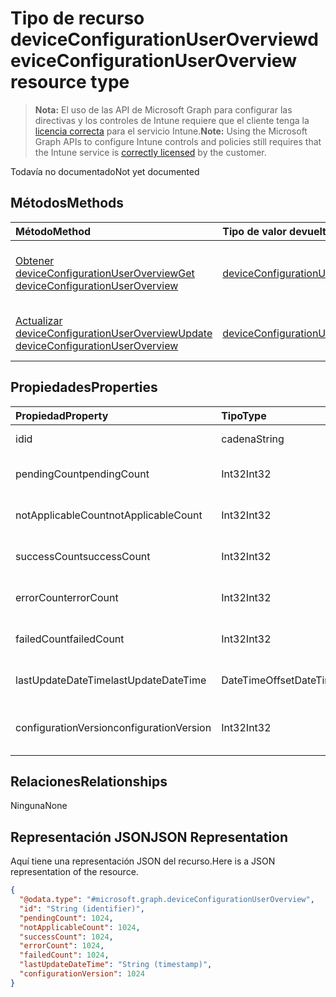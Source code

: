 # <a name="deviceconfigurationuseroverview-resource-type"></a><span data-ttu-id="3e52d-101">Tipo de recurso deviceConfigurationUserOverview</span><span class="sxs-lookup"><span data-stu-id="3e52d-101">deviceConfigurationUserOverview resource type</span></span>

> <span data-ttu-id="3e52d-102">**Nota:** El uso de las API de Microsoft Graph para configurar las directivas y los controles de Intune requiere que el cliente tenga la [licencia correcta](https://go.microsoft.com/fwlink/?linkid=839381) para el servicio Intune.</span><span class="sxs-lookup"><span data-stu-id="3e52d-102">**Note:** Using the Microsoft Graph APIs to configure Intune controls and policies still requires that the Intune service is [correctly licensed](https://go.microsoft.com/fwlink/?linkid=839381) by the customer.</span></span>

<span data-ttu-id="3e52d-103">Todavía no documentado</span><span class="sxs-lookup"><span data-stu-id="3e52d-103">Not yet documented</span></span>
## <a name="methods"></a><span data-ttu-id="3e52d-104">Métodos</span><span class="sxs-lookup"><span data-stu-id="3e52d-104">Methods</span></span>
|<span data-ttu-id="3e52d-105">Método</span><span class="sxs-lookup"><span data-stu-id="3e52d-105">Method</span></span>|<span data-ttu-id="3e52d-106">Tipo de valor devuelto</span><span class="sxs-lookup"><span data-stu-id="3e52d-106">Return Type</span></span>|<span data-ttu-id="3e52d-107">Descripción</span><span class="sxs-lookup"><span data-stu-id="3e52d-107">Description</span></span>|
|:---|:---|:---|
|[<span data-ttu-id="3e52d-108">Obtener deviceConfigurationUserOverview</span><span class="sxs-lookup"><span data-stu-id="3e52d-108">Get deviceConfigurationUserOverview</span></span>](../api/intune_deviceconfig_deviceconfigurationuseroverview_get.md)|[<span data-ttu-id="3e52d-109">deviceConfigurationUserOverview</span><span class="sxs-lookup"><span data-stu-id="3e52d-109">deviceConfigurationUserOverview</span></span>](../resources/intune_deviceconfig_deviceconfigurationuseroverview.md)|<span data-ttu-id="3e52d-110">Lea las propiedades y las relaciones del objeto [deviceConfigurationUserOverview](../resources/intune_deviceconfig_deviceconfigurationuseroverview.md).</span><span class="sxs-lookup"><span data-stu-id="3e52d-110">Read properties and relationships of the [deviceConfigurationUserOverview](../resources/intune_deviceconfig_deviceconfigurationuseroverview.md) object.</span></span>|
|[<span data-ttu-id="3e52d-111">Actualizar deviceConfigurationUserOverview</span><span class="sxs-lookup"><span data-stu-id="3e52d-111">Update deviceConfigurationUserOverview</span></span>](../api/intune_deviceconfig_deviceconfigurationuseroverview_update.md)|[<span data-ttu-id="3e52d-112">deviceConfigurationUserOverview</span><span class="sxs-lookup"><span data-stu-id="3e52d-112">deviceConfigurationUserOverview</span></span>](../resources/intune_deviceconfig_deviceconfigurationuseroverview.md)|<span data-ttu-id="3e52d-113">Actualice las propiedades de un objeto [deviceConfigurationUserOverview](../resources/intune_deviceconfig_deviceconfigurationuseroverview.md).</span><span class="sxs-lookup"><span data-stu-id="3e52d-113">Update the properties of a [deviceConfigurationUserOverview](../resources/intune_deviceconfig_deviceconfigurationuseroverview.md) object.</span></span>|

## <a name="properties"></a><span data-ttu-id="3e52d-114">Propiedades</span><span class="sxs-lookup"><span data-stu-id="3e52d-114">Properties</span></span>
|<span data-ttu-id="3e52d-115">Propiedad</span><span class="sxs-lookup"><span data-stu-id="3e52d-115">Property</span></span>|<span data-ttu-id="3e52d-116">Tipo</span><span class="sxs-lookup"><span data-stu-id="3e52d-116">Type</span></span>|<span data-ttu-id="3e52d-117">Descripción</span><span class="sxs-lookup"><span data-stu-id="3e52d-117">Description</span></span>|
|:---|:---|:---|
|<span data-ttu-id="3e52d-118">id</span><span class="sxs-lookup"><span data-stu-id="3e52d-118">id</span></span>|<span data-ttu-id="3e52d-119">cadena</span><span class="sxs-lookup"><span data-stu-id="3e52d-119">String</span></span>|<span data-ttu-id="3e52d-120">Clave de la entidad.</span><span class="sxs-lookup"><span data-stu-id="3e52d-120">Key of the entity.</span></span>|
|<span data-ttu-id="3e52d-121">pendingCount</span><span class="sxs-lookup"><span data-stu-id="3e52d-121">pendingCount</span></span>|<span data-ttu-id="3e52d-122">Int32</span><span class="sxs-lookup"><span data-stu-id="3e52d-122">Int32</span></span>|<span data-ttu-id="3e52d-123">Número de usuarios pendientes</span><span class="sxs-lookup"><span data-stu-id="3e52d-123">Number of pending Users</span></span>|
|<span data-ttu-id="3e52d-124">notApplicableCount</span><span class="sxs-lookup"><span data-stu-id="3e52d-124">notApplicableCount</span></span>|<span data-ttu-id="3e52d-125">Int32</span><span class="sxs-lookup"><span data-stu-id="3e52d-125">Int32</span></span>|<span data-ttu-id="3e52d-126">Número de usuarios no es aplicable.</span><span class="sxs-lookup"><span data-stu-id="3e52d-126">Number of not applicable users</span></span>|
|<span data-ttu-id="3e52d-127">successCount</span><span class="sxs-lookup"><span data-stu-id="3e52d-127">successCount</span></span>|<span data-ttu-id="3e52d-128">Int32</span><span class="sxs-lookup"><span data-stu-id="3e52d-128">Int32</span></span>|<span data-ttu-id="3e52d-129">Número de usuarios correctos</span><span class="sxs-lookup"><span data-stu-id="3e52d-129">Number of succeeded Users</span></span>|
|<span data-ttu-id="3e52d-130">errorCount</span><span class="sxs-lookup"><span data-stu-id="3e52d-130">errorCount</span></span>|<span data-ttu-id="3e52d-131">Int32</span><span class="sxs-lookup"><span data-stu-id="3e52d-131">Int32</span></span>|<span data-ttu-id="3e52d-132">Número de usuarios con error</span><span class="sxs-lookup"><span data-stu-id="3e52d-132">Number of error Users</span></span>|
|<span data-ttu-id="3e52d-133">failedCount</span><span class="sxs-lookup"><span data-stu-id="3e52d-133">failedCount</span></span>|<span data-ttu-id="3e52d-134">Int32</span><span class="sxs-lookup"><span data-stu-id="3e52d-134">Int32</span></span>|<span data-ttu-id="3e52d-135">Número de usuarios erróneos</span><span class="sxs-lookup"><span data-stu-id="3e52d-135">Number of failed Users</span></span>|
|<span data-ttu-id="3e52d-136">lastUpdateDateTime</span><span class="sxs-lookup"><span data-stu-id="3e52d-136">lastUpdateDateTime</span></span>|<span data-ttu-id="3e52d-137">DateTimeOffset</span><span class="sxs-lookup"><span data-stu-id="3e52d-137">DateTimeOffset</span></span>|<span data-ttu-id="3e52d-138">Última hora de actualización</span><span class="sxs-lookup"><span data-stu-id="3e52d-138">Last update time</span></span>|
|<span data-ttu-id="3e52d-139">configurationVersion</span><span class="sxs-lookup"><span data-stu-id="3e52d-139">configurationVersion</span></span>|<span data-ttu-id="3e52d-140">Int32</span><span class="sxs-lookup"><span data-stu-id="3e52d-140">Int32</span></span>|<span data-ttu-id="3e52d-141">Versión de la directiva para esa información general</span><span class="sxs-lookup"><span data-stu-id="3e52d-141">Version of the policy for that overview</span></span>|

## <a name="relationships"></a><span data-ttu-id="3e52d-142">Relaciones</span><span class="sxs-lookup"><span data-stu-id="3e52d-142">Relationships</span></span>
<span data-ttu-id="3e52d-143">Ninguna</span><span class="sxs-lookup"><span data-stu-id="3e52d-143">None</span></span>
## <a name="json-representation"></a><span data-ttu-id="3e52d-144">Representación JSON</span><span class="sxs-lookup"><span data-stu-id="3e52d-144">JSON Representation</span></span>
<span data-ttu-id="3e52d-145">Aquí tiene una representación JSON del recurso.</span><span class="sxs-lookup"><span data-stu-id="3e52d-145">Here is a JSON representation of the resource.</span></span>
<!-- {
  "blockType": "resource",
  "keyProperty": "id",
  "@odata.type": "microsoft.graph.deviceConfigurationUserOverview"
}
-->
``` json
{
  "@odata.type": "#microsoft.graph.deviceConfigurationUserOverview",
  "id": "String (identifier)",
  "pendingCount": 1024,
  "notApplicableCount": 1024,
  "successCount": 1024,
  "errorCount": 1024,
  "failedCount": 1024,
  "lastUpdateDateTime": "String (timestamp)",
  "configurationVersion": 1024
}
```




